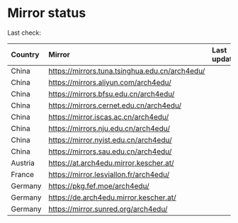 <script src="./time.js"></script>
# Mirror status
Last check: <script type="text/javascript">localize(1724732815.4847414);</script>

|Country|Mirror|Last update|
|:------|:-----|:----------|
|China|https://mirrors.tuna.tsinghua.edu.cn/arch4edu/|<script type="text/javascript">localize(1724697650);</script>|
|China|https://mirrors.aliyun.com/arch4edu/|<script type="text/javascript">localize(1724697650);</script>|
|China|https://mirrors.bfsu.edu.cn/arch4edu/|<script type="text/javascript">localize(1724697650);</script>|
|China|https://mirrors.cernet.edu.cn/arch4edu/|<script type="text/javascript">localize(1724697650);</script>|
|China|https://mirror.iscas.ac.cn/arch4edu/|<script type="text/javascript">localize(1724697650);</script>|
|China|https://mirrors.nju.edu.cn/arch4edu/|<script type="text/javascript">localize(1724654390);</script>|
|China|https://mirror.nyist.edu.cn/arch4edu/|<script type="text/javascript">localize(1724654390);</script>|
|China|https://mirrors.sau.edu.cn/arch4edu/|<script type="text/javascript">localize(1724697650);</script>|
|Austria|https://at.arch4edu.mirror.kescher.at/|<script type="text/javascript">localize(1724697650);</script>|
|France|https://mirror.lesviallon.fr/arch4edu/|<script type="text/javascript">localize(1724697650);</script>|
|Germany|https://pkg.fef.moe/arch4edu/|<script type="text/javascript">localize(1724697650);</script>|
|Germany|https://de.arch4edu.mirror.kescher.at/|<script type="text/javascript">localize(1724697650);</script>|
|Germany|https://mirror.sunred.org/arch4edu/|<script type="text/javascript">localize(1724697650);</script>|

<script src="./tablefilter/tablefilter.js"></script>
<script src="./table.js"></script>